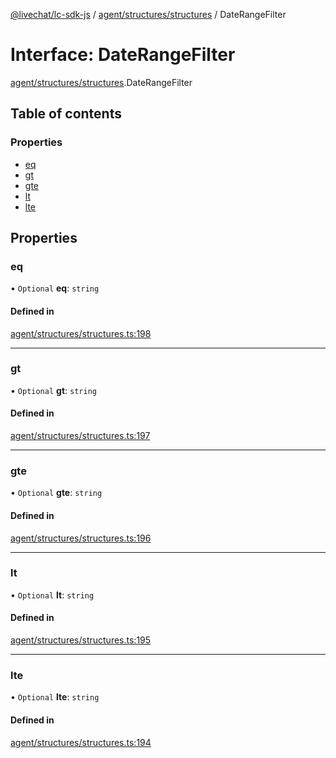 [@livechat/lc-sdk-js](../README.md) / [agent/structures/structures](../modules/agent_structures_structures.md) / DateRangeFilter

# Interface: DateRangeFilter

[agent/structures/structures](../modules/agent_structures_structures.md).DateRangeFilter

## Table of contents

### Properties

- [eq](agent_structures_structures.DateRangeFilter.md#eq)
- [gt](agent_structures_structures.DateRangeFilter.md#gt)
- [gte](agent_structures_structures.DateRangeFilter.md#gte)
- [lt](agent_structures_structures.DateRangeFilter.md#lt)
- [lte](agent_structures_structures.DateRangeFilter.md#lte)

## Properties

### eq

• `Optional` **eq**: `string`

#### Defined in

[agent/structures/structures.ts:198](https://github.com/livechat/lc-sdk-js/blob/a921f8a/src/agent/structures/structures.ts#L198)

___

### gt

• `Optional` **gt**: `string`

#### Defined in

[agent/structures/structures.ts:197](https://github.com/livechat/lc-sdk-js/blob/a921f8a/src/agent/structures/structures.ts#L197)

___

### gte

• `Optional` **gte**: `string`

#### Defined in

[agent/structures/structures.ts:196](https://github.com/livechat/lc-sdk-js/blob/a921f8a/src/agent/structures/structures.ts#L196)

___

### lt

• `Optional` **lt**: `string`

#### Defined in

[agent/structures/structures.ts:195](https://github.com/livechat/lc-sdk-js/blob/a921f8a/src/agent/structures/structures.ts#L195)

___

### lte

• `Optional` **lte**: `string`

#### Defined in

[agent/structures/structures.ts:194](https://github.com/livechat/lc-sdk-js/blob/a921f8a/src/agent/structures/structures.ts#L194)
